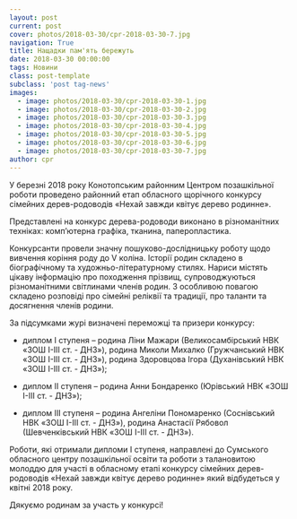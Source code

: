 ```yaml
---
layout: post
current: post
cover: photos/2018-03-30/cpr-2018-03-30-7.jpg
navigation: True
title: Нащадки пам'ять бережуть
date: 2018-03-30 00:00:00
tags: Новини
class: post-template
subclass: 'post tag-news'
images:
  - image: photos/2018-03-30/cpr-2018-03-30-1.jpg
  - image: photos/2018-03-30/cpr-2018-03-30-2.jpg
  - image: photos/2018-03-30/cpr-2018-03-30-3.jpg
  - image: photos/2018-03-30/cpr-2018-03-30-4.jpg
  - image: photos/2018-03-30/cpr-2018-03-30-5.jpg
  - image: photos/2018-03-30/cpr-2018-03-30-6.jpg
  - image: photos/2018-03-30/cpr-2018-03-30-7.jpg
author: cpr
---
```


У березні 2018 року Конотопським районним Центром позашкільної роботи проведено районний етап обласного щорічного конкурсу сімейних дерев-родоводів «Нехай завжди квітує дерево родинне».

Представлені на конкурс дерева-родоводи виконано в різноманітних техніках: комп’ютерна графіка, тканина, паперопластика. 

Конкурсанти провели значну пошуково-дослідницьку роботу щодо вивчення коріння роду до V коліна. Історії родин складено в біографічному та художньо-літературному стилях. Нариси містять цікаву інформацію про походження прізвищ, супроводжуються різноманітними світлинами членів родин. З особливою повагою складено розповіді про сімейні реліквії та традиції, про таланти та досягнення членів родини. 

За підсумками журі визначені переможці та призери конкурсу:

 * диплом І ступеня –  родина Ліни Мажари (Великосамбірський НВК «ЗОШ І-ІІІ ст. - ДНЗ»), родина Миколи Михалко (Гружчанський НВК «ЗОШ І-ІІІ ст. - ДНЗ»), родина Здоровцова Ігора (Духанівський НВК «ЗОШ І-ІІІ ст. - ДНЗ»);

 * диплом ІІ ступеня – родина Анни Бондаренко (Юрівський НВК «ЗОШ І-ІІІ ст. - ДНЗ»);

 * диплом ІІІ ступеня – родина Ангеліни Пономаренко (Соснівський НВК «ЗОШ І-ІІІ ст. - ДНЗ»), родина Анастасії Рябовол (Шевченківський НВК «ЗОШ І-ІІІ ст. - ДНЗ»).

Роботи, які отримали дипломи І ступеня, направлені до Сумського обласного центру позашкільної освіти та роботи з талановитою молоддю для участі в обласному етапі конкурсу сімейних дерев-родоводів «Нехай завжди квітує дерево родинне» який відбудеться у квітні 2018 року.

Дякуємо родинам за участь у конкурсі!
